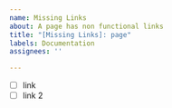 ```yaml
---
name: Missing Links
about: A page has non functional links
title: "[Missing Links]: page"
labels: Documentation
assignees: ''

---
```


* [ ] link
* [ ] link 2
